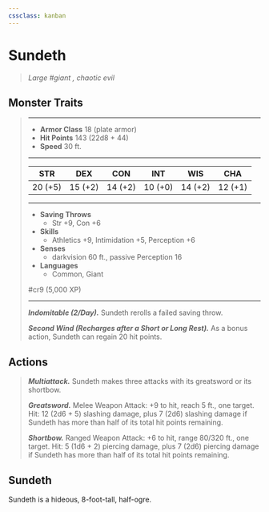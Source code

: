 ```yaml
---
cssclass: kanban
---
```


# Sundeth
>*Large #giant , chaotic evil*
## Monster Traits
>___
>- **Armor Class** 18 (plate armor)
>- **Hit Points** 143 (22d8 + 44)
>- **Speed** 30 ft.
>___
>|STR|DEX|CON|INT|WIS|CHA|
>|:---:|:---:|:---:|:---:|:---:|:---:|
>|20 (+5)|15 (+2)|14 (+2)|10 (+0)|14 (+2)|12 (+1)|
>___
>- **Saving Throws**
>	 - Str +9, Con +6
>- **Skills**
>	 - Athletics +9, Intimidation +5, Perception +6
>- **Senses**
>	 - darkvision 60 ft., passive Perception 16
>- **Languages**
>	 - Common, Giant
>
> #cr9 (5,000 XP)
>___
>***Indomitable (2/Day).*** Sundeth rerolls a failed saving throw.  
>
>***Second Wind (Recharges after a Short or Long Rest).*** As a bonus action, Sundeth can regain 20 hit points.  
>
## Actions
>***Multiattack.*** Sundeth makes three attacks with its greatsword or its shortbow.  
>
>***Greatsword.*** Melee Weapon Attack: +9 to hit, reach 5 ft., one target. Hit: 12 (2d6 + 5) slashing damage, plus 7 (2d6) slashing damage if Sundeth has more than half of its total hit points remaining.  
>
>***Shortbow.*** Ranged Weapon Attack: +6 to hit, range 80/320 ft., one target. Hit: 5 (1d6 + 2) piercing damage, plus 7 (2d6) piercing damage if Sundeth has more than half of its total hit points remaining.
## Sundeth
Sundeth is a hideous, 8-foot-tall, half-ogre.